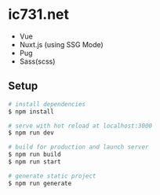 # ic731.net

- Vue
- Nuxt.js (using SSG Mode)
- Pug
- Sass(scss)

## Setup

```bash
# install dependencies
$ npm install

# serve with hot reload at localhost:3000
$ npm run dev

# build for production and launch server
$ npm run build
$ npm run start

# generate static project
$ npm run generate
```
